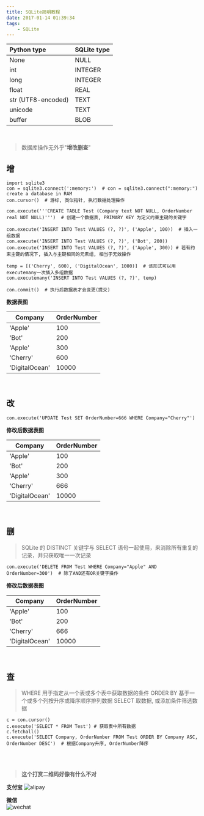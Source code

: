 ```yaml
---
title: SQLite简明教程
date: 2017-01-14 01:39:34
tags: 
    - SQLite
---
```


| Python type        | SQLite type |
| :----------------- | :---------- |
| None               | NULL        |
| int                | INTEGER     |
| long               | INTEGER     |
| float              | REAL        |
| str (UTF8-encoded) | TEXT        |
| unicode            | TEXT        |
| buffer             | BLOB        |
<br>
<!--more-->

> 数据库操作无外乎"**增改删查**"

## 增

    import sqlite3
    con = sqlite3.connect(':memory:')  # con = sqlite3.connect(":memory:") create a database in RAM
    con.cursor()  # 游标, 类似指针, 执行数据处理操作
    
    con.execute('''CREATE TABLE Test (Company text NOT NULL, OrderNumber real NOT NULL)''')  # 创建一个数据表, PRIMARY KEY 为定义约束主键的关键字
    
    con.execute('INSERT INTO Test VALUES (?, ?)', ('Apple', 100))  # 插入一组数据
    con.execute('INSERT INTO Test VALUES (?, ?)', ('Bot', 200))
    con.execute('INSERT INTO Test VALUES (?, ?)', ('Apple', 300)) # 若有约束主键的情况下, 插入与主键相同的元素组, 相当于无效操作
    
    temp = [('Cherry', 600), ('DigitalOcean', 1000)]  # 该形式可以用executemany一次插入多组数据
    con.executemany('INSERT INTO Test VALUES (?, ?)', temp) 
    
    con.commit()  # 执行后数据表才会变更(提交)
    
**数据表图**

| Company        | OrderNumber |
|----------------|-------------|
| 'Apple'        | 100         |
| 'Bot'          | 200         |
| 'Apple'        | 300         |
| 'Cherry'       | 600         |
| 'DigitalOcean' | 10000       |
<br>

## 改

    con.execute('UPDATE Test SET OrderNumber=666 WHERE Company="Cherry"')
    
    
**修改后数据表图**

| Company        | OrderNumber |
|----------------|-------------|
| 'Apple'        | 100         |
| 'Bot'          | 200         |
| 'Apple'        | 300         |
| 'Cherry'       | 666         |
| 'DigitalOcean' | 10000       |
<br>


## 删
> SQLite 的 DISTINCT 关键字与 SELECT 语句一起使用，来消除所有重复的记录，并只获取唯一一次记录

    con.execute('DELETE FROM Test WHERE Company="Apple" AND OrderNumber=300')  # 除了AND还有OR关键字操作

**修改后数据表图**

| Company        | OrderNumber |
|----------------|-------------|
| 'Apple'        | 100         |
| 'Bot'          | 200         |
| 'Cherry'       | 666         |
| 'DigitalOcean' | 10000       |
<br>

## 查

> WHERE 用于指定从一个表或多个表中获取数据的条件
  ORDER BY 基于一个或多个列按升序或降序顺序排列数据
  SELECT 取数据, 或添加条件筛选数据


    c = con.cursor()
    c.execute('SELECT * FROM Test') # 获取表中所有数据
    c.fetchall()
    c.execute('SELECT Company, OrderNumber FROM Test ORDER BY Company ASC, OrderNumber DESC')  # 根据Company升序, OrderNumber降序

<br><br>
> **这个打赏二维码好像有什么不对**

**支付宝** 
![alipay][99]

**微信**  
![wechat][100]


  [99]:  https://of4jd0bcc.qnssl.com/Blog/%E6%89%93%E8%B5%8F/alipay/%E9%85%9A%E9%85%9E%E7%93%9C%E6%95%B2%E7%A2%97_alipay.gif?imageView2/1/w/200/h/200
  [100]:  https://of4jd0bcc.qnssl.com/Blog/%E6%89%93%E8%B5%8F/wechat/%E9%85%9A%E9%85%9E%E7%93%9C_wechat.gif?imageView2/1/w/200/h/200